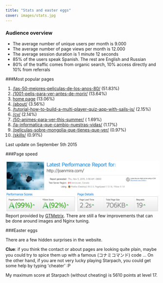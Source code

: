 ```yaml
---
title: "Stats and easter eggs"
cover: images/stats.jpg
---
```


### Audience overview

* The average number of unique users per month is 9.000
* The average number of page views per month is 12.000
* The average session duration is 1 minute 12 seconds
* 85% of the users speak Spanish. The rest are English and Russian
* 80% of the traffic comes from organic search, 10% access directly and 10% from referrals

###Most popular pages

1.	 [/las-50-mejores-peliculas-de-los-anos-80/](http://joanmira.com/las-50-mejores-peliculas-de-los-anos-80/) (51.83%)
2. [/1001-pelis-para-ver-antes-de-morir/](http://joanmira.com/1001-pelis-para-ver-antes-de-morir/) (13.64%)
3. [home page](http://joanmira.com) (13.06%)
4. [/about/](http://joanmira.com/about/) (3.56%)
5. [/tutorial-how-to-build-a-multi-player-quiz-app-with-sails-js/](http://joanmira.com/tutorial-how-to-build-a-multi-player-quiz-app-with-sails-js/) (2.15%)
6. [/cv/](http://joanmira.com/cv/) (2.14%)
7. [/50-animes-para-ver-this-summer/](http://joanmira.com/50-animes-para-ver-this-summer/) (	1.69%)
8. [/la-informatica-que-cambio-nuestras-vidas/](http://joanmira.com/la-informatica-que-cambio-nuestras-vidas/) (1.17%)
9. [/peliculas-sobre-mongolia-que-tienes-que-ver/](http://joanmira.com/peliculas-sobre-mongolia-que-tienes-que-ver/) (0.97%)
10. [/skills/](http://joanmira.com/skills/) (0.91%)

Last update on September 5th 2015

###Page speed

![](./images/page-speed-report.jpg)
Report provided by [GTMetrix](https://gtmetrix.com/). There are still a few improvements that can be done around images and Nginx tuning.

###Easter eggs

There are a few hidden surprises in the website.

**Clue**: if you think the contact or about pages are looking quite plain, maybe you could try to spice them up with a famous (コナミコマンド) code ... On the other hand, if you are not very lucky playing Starpach, you could get some help by typing 'cheater' :P

My maximum score at Starpach (without cheating) is 5610 points at level 17.
